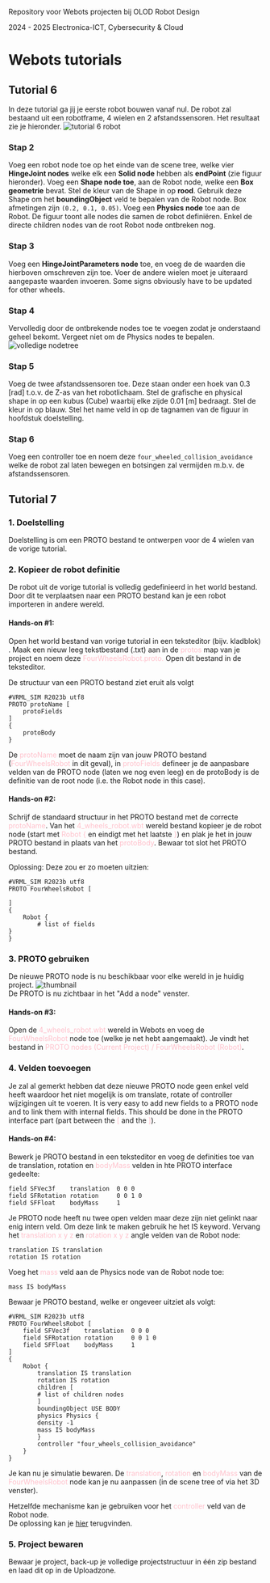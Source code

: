 Repository voor Webots projecten bij OLOD Robot Design

2024 - 2025 Electronica-ICT, Cybersecurity & Cloud

<style>
    blib {
        color: pink;
    }
</style>

# Webots tutorials
## Tutorial 6
In deze tutorial ga jij je eerste robot bouwen vanaf nul. De robot zal bestaand uit een robotframe, 4 wielen en 2 afstandssensoren. Het resultaat zie je hieronder.
![tutorial 6 robot](info/webots06_tutorial_4_wheels_robot.thumbnail.jpg)

### Stap 2
Voeg een robot node toe op het einde van de scene tree, welke vier **HingeJoint nodes** welke elk een **Solid node** hebben als **endPoint** (zie figuur hieronder). Voeg een **Shape node toe**, aan de Robot node, welke een **Box geometrie** bevat. Stel de kleur van de Shape in op **rood**. Gebruik deze Shape om het **boundingObject** veld te bepalen van de Robot node. Box afmetingen zijn `(0.2, 0.1, 0.05)`. Voeg een **Physics node** toe aan de Robot. De figuur toont alle nodes die samen de robot definiëren.  Enkel de directe children nodes van de root Robot node ontbreken nog.

### Stap 3
Voeg een **HingeJointParameters node** toe, en voeg de de waarden die hierboven omschreven zijn toe. Voer de andere wielen moet je uiteraard aangepaste waarden invoeren. Some signs obviously have to be updated for other wheels.

### Stap 4
Vervolledig door de ontbrekende nodes toe te voegen zodat je onderstaand geheel bekomt. Vergeet niet om de Physics nodes te bepalen.
![volledige nodetree](info/webots06_nodetree-volledig.png)

### Stap 5
Voeg  de twee afstandssensoren toe. Deze staan onder een hoek van 0.3 [rad] t.o.v. de Z-as van het robotlichaam. Stel de grafische en physical shape in op een kubus (Cube) waarbij elke zijde 0.01 [m] bedraagt. Stel de kleur in op blauw. Stel het name veld in op de tagnamen van de figuur in hoofdstuk doelstelling.

### Stap 6
Voeg een controller toe en noem deze `four_wheeled_collision_avoidance` welke de robot zal laten bewegen en botsingen zal vermijden m.b.v. de afstandssensoren.

## Tutorial 7
### 1. Doelstelling
Doelstelling is om een PROTO bestand te ontwerpen voor de 4 wielen van de vorige tutorial.

### 2. Kopieer de robot definitie
De robot uit de vorige tutorial is volledig gedefinieerd in het world bestand. Door dit te verplaatsen naar een PROTO bestand kan je een robot importeren in andere wereld.

#### Hands-on #1:
Open het world bestand van vorige tutorial in een teksteditor (bijv. kladblok) . Maak een nieuw leeg tekstbestand (.txt) aan in de <blib>protos</blib> map van je project en noem deze <blib>FourWheelsRobot.proto.</blib> Open dit bestand in de teksteditor.

De structuur van een PROTO bestand ziet eruit als volgt

    #VRML_SIM R2023b utf8
    PROTO protoName [
        protoFields
    ]
    {
        protoBody
    }

De <blib>protoName</blib> moet de naam zijn van jouw PROTO bestand (<blib>FourWheelsRobot</blib> in dit geval), in <blib>protoFields</blib> defineer je de aanpasbare velden van de PROTO node (laten we nog even leeg) en de protoBody is de definitie van de root node (i.e. the Robot node in this case).

#### Hands-on #2:
Schrijf de standaard structuur in het PROTO bestand met de correcte <blib>protoName</blib>. Van het <blib>4_wheels_robot.wbt</blib> wereld bestand kopieer je de robot node (start met <blib>Robot {</blib> en eindigt met het laatste <blib>}</blib>) en plak je het in jouw PROTO bestand in plaats van het <blib>protoBody</blib>. Bewaar tot slot het PROTO bestand.

Oplossing: Deze zou er zo moeten uitzien:

    #VRML_SIM R2023b utf8
    PROTO FourWheelsRobot [

    ]
    {
        Robot {
            # list of fields
    }
    }

### 3. PROTO gebruiken
De nieuwe PROTO node is nu beschikbaar voor elke wereld in je huidig project.
![thumbnail](info/tutorial7_proto.thumbnail.jpg)</br>
De PROTO is nu zichtbaar in het "Add a node" venster.

#### Hands-on #3:
Open de <blib>4_wheels_robot.wbt</blib> wereld in Webots en voeg de <blib>FourWheelsRobot</blib> node toe (welke je net hebt aangemaakt). Je vindt het bestand in <blib>PROTO nodes (Current Project) / FourWheelsRobot (Robot)</blib>.

### 4. Velden toevoegen
Je zal al gemerkt hebben dat deze nieuwe PROTO node geen enkel veld heeft waardoor het niet mogelijk is om translate, rotate of controller wijzigingen uit te voeren. It is very easy to add new fields to a PROTO node and to link them with internal fields. This should be done in the PROTO interface part (part between the <blib>[</blib> and the <blib>]</blib>).

#### Hands-on #4:
Bewerk je PROTO bestand in een teksteditor en voeg de definities toe van de translation, rotation en <blib>bodyMass</blib> velden in hte PROTO interface gedeelte:

    field SFVec3f    translation  0 0 0
    field SFRotation rotation     0 0 1 0
    field SFFloat    bodyMass     1

Je PROTO node heeft nu twee open velden maar deze zijn niet gelinkt naar enig intern veld. Om deze link te maken gebruik he het IS keyword. Vervang het <blib>translation x y z</blib> en <blib>rotation x y z</blib> angle velden van de Robot node:

    translation IS translation
    rotation IS rotation

Voeg het <blib>mass</blib> veld aan de Physics node van de Robot node toe:

    mass IS bodyMass   

Bewaar je PROTO bestand, welke er ongeveer uitziet als volgt:

    #VRML_SIM R2023b utf8
    PROTO FourWheelsRobot [
        field SFVec3f    translation  0 0 0
        field SFRotation rotation     0 0 1 0
        field SFFloat    bodyMass     1
    ]
    {
        Robot {
            translation IS translation
            rotation IS rotation
            children [
            # list of children nodes
            ]
            boundingObject USE BODY
            physics Physics {
            density -1
            mass IS bodyMass
            }
            controller "four_wheels_collision_avoidance"
        }
    }

Je kan nu je simulatie bewaren. De <blib>translation</blib>, <blib>rotation</blib> en <blib>bodyMass</blib> van de <blib>FourWheelsRobot</blib> node kan je nu aanpassen (in de scene tree of via het 3D venster).

Hetzelfde mechanisme kan je gebruiken voor het <blib>controller</blib> veld van de Robot node.</br>
De oplossing kan je [hier](info/tutorial7-oplossing-FourWheelsRobot.proto.txt) terugvinden.

### 5. Project bewaren
Bewaar je project, back-up je volledige projectstructuur in één zip bestand en laad dit op in de Uploadzone.
